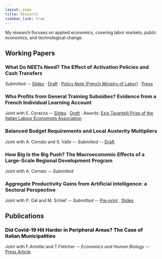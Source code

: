 ```yaml
---
layout: page
title: Research
sidebar_link: true
---
```


<p class="message">
  My research focuses on applied economics, covering labor markets, public economics, and technological change.
</p>

<h2>Working Papers</h2>

<h3>What Do NEETs Need? The Effect of Activation Policies and Cash Transfers</h3>
<p><em>Submitted</em> --  <a href="pdf\slides_job_mkt.pdf">Slides</a> · 
  <a href="pdf\Capture.JPG">Draft</a> · 
  <a href="pdf\DA_evaluation_GJ.pdf">Policy Note (French Ministry of Labor)</a> · 
  <a href="https://www.lesechos.fr/economie-france/social/emploi-les-effets-positifs-de-la-garantie-jeunes-1898043">Press</a>
</p>

<h3>Who Profits from General Training Subsidies? Evidence from a French Individual Learning Account</h3>
<p>Joint with E. Corazza -- 
  <a href="pdf\presentation_chaire_nov2020.pdf">Slides</a> · 
  <a href="pdf\Draft_CPF.pdf">Draft</a> . Awards: <a href="https://www.aiel.it/Home/Prize_Winners?prize_id=1">Ezio Tarantelli Prize of the Italian Labour Economists Association</a>
</p>

<h3>Balanced Budget Requirements and Local Austerity Multipliers</h3>
<p> Joint with A. Cerrato and S. Valle --
<em>Submitted</em> --  <a href="pdf\draft_austerity.pdf">Draft</a>
</p>

<h3>How Big Is the Big Push? The Macroeconomic Effects of a Large-Scale Regional Development Program</h3>
<p> Joint with A. Cerrato --
 <em>Submitted</em>
</p>

<h3>Aggregate Productivity Gains from Artificial Intelligence: a Sectoral Perspective</h3>
<p> Joint with P. Gal and M. Schief --
 <em>Submitted</em> -- <a href="https://papers.ssrn.com/sol3/papers.cfm?abstract_id=5260318">Pre-print</a> . <a href="pdf\aggregateGainsFromAI (1).pdf">Slides</a>
</p>

<h2>Publications</h2>

<h3><a href="https://www.sciencedirect.com/science/article/pii/S1570677X21000423" style="color: black; text-decoration: none;">Did Covid-19 Hit Harder in Peripheral Areas? The Case of Italian Municipalities</a> </h3>
<p> Joint with F.Armillei and T.Fletcher --
<em>Economics and Human Biology</em> --  <a href="https://www.lavoce.info/archives/69032/dai-dati-comunali-una-mappa-del-rischio-coronavirus/">Press Article</a>
</p>